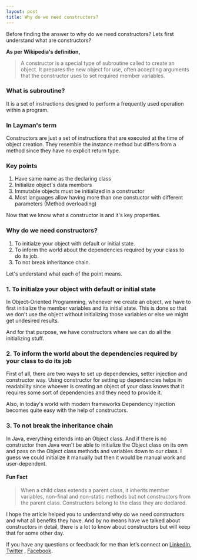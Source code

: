 ```yaml
---
layout: post
title: Why do we need constructors?
---
```


Before finding the answer to why do we need constructors? Lets first understand what are constructors?

<b>As per Wikipedia's definition,</b><br>

>A constructor is a special type of subroutine called to create an object. It prepares the new object for use, often accepting arguments that the constructor uses to set required member variables.

### What is subroutine?
It is a set of instructions designed to perform a frequently used operation within a program.

### In Layman's term
Constructors are just a set of instructions that are executed at the time of object creation. They resemble the instance method but differs from a method since they have no explicit return type.

### Key points
  1. Have same name as the declaring class
  2. Initialize object's data members
  3. Immutable objects must be initialized in a constructor
  4. Most languages allow having more than one constuctor with different parameters (Method overloading)

Now that we know what a constructor is and it's key properties.

### Why do we need constructors?

1. To initialze your object with default or initial state.
2. To inform the world about the dependencies required by your class to do its job.
3. To not break inheritance chain.

Let's understand what each of the point means.

### 1. To initialze your object with default or initial state

In Object-Oriented Programming, whenever we create an object, we have to first initialize the member variables and its initial state. This is done so that we don't use the object without initializing those variables or else we might get undesired results.

And for that purpose, we have constructors where we can do all the initializing stuff. 

### 2. To inform the world about the dependencies required by your class to do its job

First of all, there are two ways to set up dependencies, setter injection and constructor way. Using constructor for setting up dependencies helps in readability since whoever is creating an object of your class knows that it requires some sort of dependencies and they need to provide it.

Also, in today's world with modern frameworks Dependency Injection becomes quite easy with the help of constructors.

### 3. To not break the inheritance chain

In Java, everything extends into an Object class. And if there is no constructor then Java won't be able to initialize the Object class on its own and pass on the Object class methods and variables down to our class. I guess we could initialize it manually but then it would be manual work and user-dependent.

#### Fun Fact

>When a child class extends a parent class, it inherits member variables, non-final and non-static methods but not constructors from the parent class. Constructors belong to the class they are declared.

I hope the article helped you to understand why do we need constructors and what all benefits they have. And by no means have we talked about constructors in detail, there is a lot to know about constructors but will keep that for some other day.

If you have any questions or feedback for me than let’s connect on [LinkedIn], [Twitter] , [Facebook].

[LinkedIn]: https://www.linkedin.com/in/bhavya-karia-1b115a93/
[Twitter]: https://twitter.com/thebhavyakaria
[Facebook]: https://www.facebook.com/karia.bhavya

